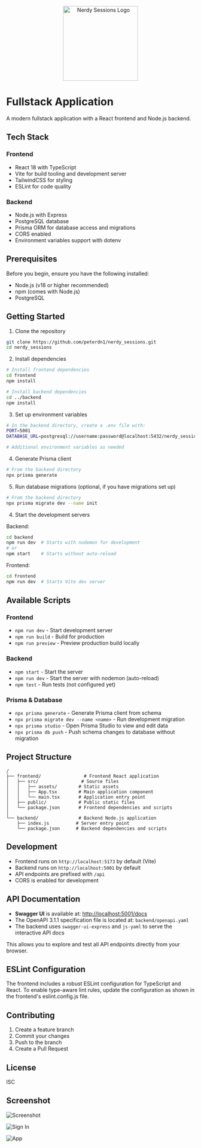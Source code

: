 <p align="center">
  <img src="frontend/src/assets/nerdy_sessions.svg" alt="Nerdy Sessions Logo" width="200"/>
</p>

# Fullstack Application

A modern fullstack application with a React frontend and Node.js backend.

## Tech Stack

### Frontend
- React 18 with TypeScript
- Vite for build tooling and development server
- TailwindCSS for styling
- ESLint for code quality

### Backend
- Node.js with Express
- PostgreSQL database
- Prisma ORM for database access and migrations
- CORS enabled
- Environment variables support with dotenv

## Prerequisites

Before you begin, ensure you have the following installed:
- Node.js (v18 or higher recommended)
- npm (comes with Node.js)
- PostgreSQL

## Getting Started

1. Clone the repository
```bash
git clone https://github.com/peterdn1/nerdy_sessions.git
cd nerdy_sessions
```

2. Install dependencies
```bash
# Install frontend dependencies
cd frontend
npm install

# Install backend dependencies
cd ../backend
npm install
```

3. Set up environment variables
```bash
# In the backend directory, create a .env file with:
PORT=5001
DATABASE_URL=postgresql://username:password@localhost:5432/nerdy_sessions

# Additional environment variables as needed
```

4. Generate Prisma client

```bash
# From the backend directory
npx prisma generate
```

5. Run database migrations (optional, if you have migrations set up)

```bash
# From the backend directory
npx prisma migrate dev --name init
```

4. Start the development servers

Backend:
```bash
cd backend
npm run dev  # Starts with nodemon for development
# or
npm start    # Starts without auto-reload
```

Frontend:
```bash
cd frontend
npm run dev  # Starts Vite dev server
```

## Available Scripts

### Frontend

- `npm run dev` - Start development server
- `npm run build` - Build for production
- `npm run preview` - Preview production build locally

### Backend

- `npm start` - Start the server
- `npm run dev` - Start the server with nodemon (auto-reload)
- `npm test` - Run tests (not configured yet)

### Prisma & Database

- `npx prisma generate` - Generate Prisma client from schema
- `npx prisma migrate dev --name <name>` - Run development migration
- `npx prisma studio` - Open Prisma Studio to view and edit data
- `npx prisma db push` - Push schema changes to database without migration

## Project Structure

```
/
├── frontend/                # Frontend React application
│   ├── src/                # Source files
│   │   ├── assets/        # Static assets
│   │   ├── App.tsx        # Main application component
│   │   └── main.tsx       # Application entry point
│   ├── public/            # Public static files
│   └── package.json       # Frontend dependencies and scripts
│
└── backend/               # Backend Node.js application
    ├── index.js          # Server entry point
    └── package.json      # Backend dependencies and scripts
```

## Development

- Frontend runs on `http://localhost:5173` by default (Vite)
- Backend runs on `http://localhost:5001` by default
- API endpoints are prefixed with `/api`
- CORS is enabled for development

## API Documentation

- **Swagger UI** is available at: [http://localhost:5001/docs](http://localhost:5001/docs)
- The OpenAPI 3.1.1 specification file is located at: `backend/openapi.yaml`
- The backend uses `swagger-ui-express` and `js-yaml` to serve the interactive API docs

This allows you to explore and test all API endpoints directly from your browser.
## ESLint Configuration

The frontend includes a robust ESLint configuration for TypeScript and React. To enable type-aware lint rules, update the configuration as shown in the frontend's eslint.config.js file.

## Contributing

1. Create a feature branch
2. Commit your changes
3. Push to the branch
4. Create a Pull Request

## License

ISC

## Screenshot

![Screenshot](frontend/src/assets/Screenshot.png)

![Sign In](frontend/src/assets/SignIn.png)

![App](frontend/src/assets/App.png)

